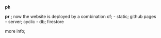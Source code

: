 **ph**

**pr**
; now the website is deployed by a combination of; - static; github pages - server; cyclic - db; firestore

more info; 

